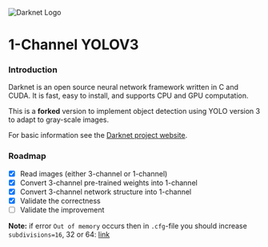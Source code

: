 ![Darknet Logo](http://pjreddie.com/media/files/darknet-black-small.png)

# 1-Channel YOLOV3 #

### Introduction

Darknet is an open source neural network framework written in C and CUDA. It is fast, easy to install, and supports CPU and GPU computation.

This is a **forked** version to implement object detection using YOLO version 3 to adapt to gray-scale images.

For basic information see the [Darknet project website](http://pjreddie.com/darknet).


### Roadmap

- [x] Read images (either 3-channel or 1-channel)
- [x] Convert 3-channel pre-trained weights into 1-channel
- [x] Convert 3-channel network structure into 1-channel
- [x] Validate the correctness
- [ ] Validate the improvement

**Note:** if error `Out of memory` occurs then in `.cfg`-file you should increase `subdivisions=16`, 32 or 64: [link](https://github.com/AlexeyAB/darknet/blob/0039fd26786ab5f71d5af725fc18b3f521e7acfd/cfg/yolov3.cfg#L4)
